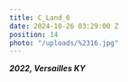 ```yaml
---
title: C_Land_6
date: 2024-10-26 03:29:00 Z
position: 14
photo: "/uploads/%2316.jpg"
---
```


***2022, Versailles KY***